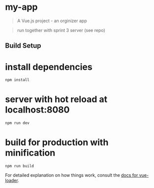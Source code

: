 # my-app

> A Vue.js project - an orginizer app

> run together with sprint 3 server (see repo)

## Build Setup

# install dependencies
``
npm install
``

# server with hot reload at localhost:8080
``
npm run dev
``

# build for production with minification
``
npm run build
``

For detailed explanation on how things work, consult the [docs for vue-loader](http://vuejs.github.io/vue-loader).
